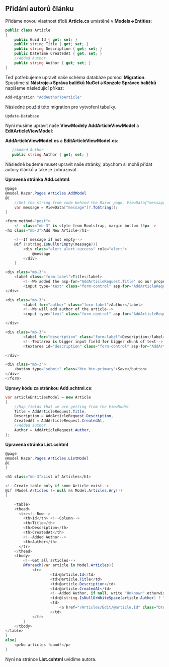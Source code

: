 ## Přidání autorů článku

Přidáme novou vlastnost třídě **Article.cs** umístěné v **Models->Entities**:

```csharp
public class Article
{
    public Guid Id { get; set; }
    public string Title { get; set; }
    public string Description { get; set; }
    public DateTime CreatedAt { get; set; }
    //Added Author
    public string Author { get; set; }
}
```

Teď potřebujeme upravit naše schéma databáze pomocí **Migration**. Spustíme si **Nástroje->Správa balíčků NuGet->Konzole Správce balíčků** napíšeme následující příkaz:

```bash
Add-Migration "AddAuthorToArticle"
```
Následné použití této migration pro vytvoření tabulky.

```bash
Update-Database
```
Nyní musíme upravit naše **ViewModely AddArticleViewModel** a **EditArticleViewModel**:

**AddArticleViewModel.cs** a **EditArticleViewModel.cs**:

```csharp
   //Added Author
   public string Author { get; set; }
```

Následně budeme muset upravit naše stránky, abychom si mohli přidat autory článků a také je zobrazovat.

**Upravená stránka Add.cshtml**:

```csharp
@page
@model Razor.Pages.Articles.AddModel
@{
	//Get the string from code behind the Razor page, ViewData["message"]?.ToString(); means if not null, convert to string
	var message = ViewData["message"]?.ToString();
}

<form method="post">
	<!--class="mb-3" is style from Bootstrap, margin-bottom 16px-->
<h1 class="mb-3">Add New Article</h1>

	<!--If message if not empty-->
	@if (!string.IsNullOrEmpty(message)){
		<div class="alert alert-success" role="alert">
			@message
		</div>
	}

<div class="mb-3">
	<label class="form-label">Title</label>
		<!--We added the asp-for="AddArticleRequest.Title" so our property will store the value like [Title = <our title name>]-->
		<input type="text" class="form-control" asp-for="AddArticleRequest.Title"/>
</div>

<div class="mb-3">
		<label for="author" class="form-label">Author</label>
		<!--We will add author of the article-->
		<input type="text" class="form-control" asp-for="AddArticleRequest.Author" />

</div>

<div class="mb-3">
		<label for="description" class="form-label">Description</label>
		<!--Textarea is bigger input field for bigger chunk of text-->
		<textarea id="description" class="form-control" asp-for="AddArticleRequest.Description" rows="5"></textarea>

</div>

<div class="mb-3">
	<button type="submit" class="btn btn-primary">Save</button>
</div>
</form>
```

**Upravy kódu za stránkou Add.schtml.cs**:

```csharp
var articleEntitiesModel = new Article
{
    //Map fields that we are getting from the ViewModel
    Title = AddArticleRequest.Title,
    Description = AddArticleRequest.Description,
    CreatedAt = AddArticleRequest.CreatedAt,
    //Added author
    Author = AddArticleRequest.Author,
};
```

**Upravená stránka List.cshtml**

```csharp
@page
@model Razor.Pages.Articles.ListModel
@{
}

<h1 class="mb-3">List of Articles</h1>

<!--Create table only if some Article exist-->
@if (Model.Articles != null && Model.Articles.Any())
{

	<table>
    <thead>
      <tr><!--Row-->
        <th>Id</th> <!--Column-->
        <th>Title</th>
        <th>Description</th>
        <th>CreatedAt</th>
        <!--Added Author-->
        <th>Author</th>
      </tr>
    </thead>
    <tbody>
        <!--Get all articles-->
        @foreach(var article in Model.Articles){
            <tr>
                    <td>@article.Id</td>
                    <td>@article.Title</td>
                    <td>@article.Description</td>
                    <td>@article.CreatedAt</td>
                    <!--Added Author, if null, write "Unknown" otherwise write his name-->
                    <td>@(string.IsNullOrWhiteSpace(article.Author) ? "Unknown" : article.Author)</td>
                    <td>
						<a href="/Articles/Edit/@article.Id" class="btn btn-dark">Edit</a>
                    </td>
            </tr>
        }
    </tbody>
</table>
}
else{
    <p>No articles found!</p>
}
```

Nyní na stránce **List.cshtml** uvidíme autora.